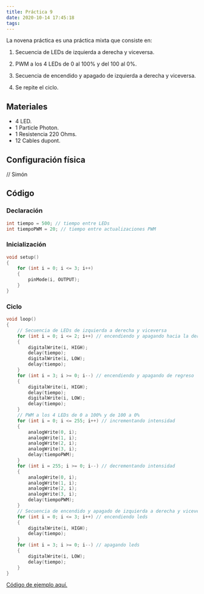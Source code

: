 ```yaml
---
title: Práctica 9
date: 2020-10-14 17:45:18
tags:
---
```


La novena práctica es una práctica mixta que consiste en:

1. Secuencia de LEDs de izquierda a derecha y viceversa.

2. PWM a los 4 LEDs de 0 al 100% y del 100 al 0%.

3. Secuencia de encendido y apagado de izquierda a derecha y viceversa.

4. Se repite el ciclo.

 <!-- more -->

## Materiales

- 4 LED.
- 1 Particle Photon.
- 1 Resistencia 220 Ohms.
- 12 Cables dupont.

## Configuración física

// Simón

## Código

### Declaración

```cpp
int tiempo = 500; // tiempo entre LEDs
int tiempoPWM = 20; // tiempo entre actualizaciones PWM
```

### Inicialización

```cpp
void setup()
{
    for (int i = 0; i <= 3; i++)
    {
        pinMode(i, OUTPUT);
    }
}
```

### Ciclo

```cpp
void loop()
{
    // Secuencia de LEDs de izquierda a derecha y viceversa
    for (int i = 0; i <= 2; i++) // encendiendo y apagando hacia la derecha
    {
        digitalWrite(i, HIGH);
        delay(tiempo);
        digitalWrite(i, LOW);
        delay(tiempo);
    }
    for (int i = 3; i >= 0; i--) // encendiendo y apagando de regreso
    {
        digitalWrite(i, HIGH);
        delay(tiempo);
        digitalWrite(i, LOW);
        delay(tiempo);
    }
    // PWM a los 4 LEDs de 0 a 100% y de 100 a 0%
    for (int i = 0; i <= 255; i++) // incrementando intensidad
    {
        analogWrite(0, i);
        analogWrite(1, i);
        analogWrite(2, i);
        analogWrite(3, i);
        delay(tiempoPWM);
    }
    for (int i = 255; i >= 0; i--) // decrementando intensidad
    {
        analogWrite(0, i);
        analogWrite(1, i);
        analogWrite(2, i);
        analogWrite(3, i);
        delay(tiempoPWM);
    }
    // Secuencia de encendido y apagado de izquierda a derecha y viceversa
    for (int i = 0; i <= 3; i++) // encendiendo leds
    {
        digitalWrite(i, HIGH);
        delay(tiempo);
    }
    for (int i = 3; i >= 0; i--) // apagando leds
    {
        digitalWrite(i, LOW);
        delay(tiempo);
    }
}
```



[Código de ejemplo aquí.](https://github.com/xtrs84zk/SistemasEmbebidos/blob/main/src/Practica9.ino)
